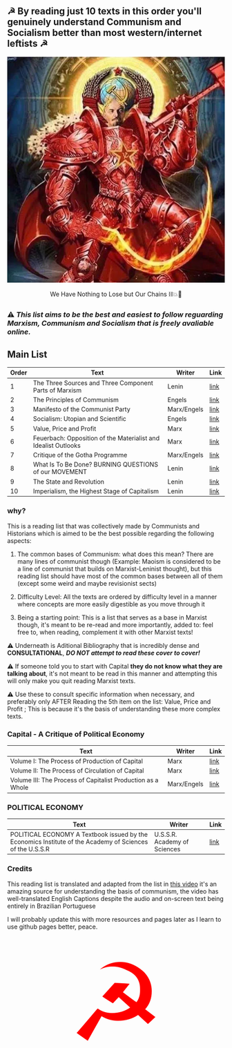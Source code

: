 ## ☭ By reading just 10 texts in this order you'll genuinely understand Communism and Socialism better than most western/internet leftists ☭

<p align="center">
<img src="https://raw.githubusercontent.com/communistreadinglist/communistreadinglist.github.io/main/img/lenin40k.png">
</p>
<p align="center">
We Have Nothing to Lose but Our Chains ⛓️💥🔨 
</p>


### ⚠️	**_This list aims to be the best and easiest to follow reguarding Marxism, Communism and Socialism that is freely avaliable online._**

## Main List

| Order  | Text | Writer  | Link | 
| ------------- | ------------- | ------------- | ------------- |
| 1  | The Three Sources and Three Component Parts of Marxism  | Lenin  | [link](https://www.marxists.org/archive/lenin/works/1913/mar/x01.htm)  |
| 2  | The Principles of Communism  | Engels  | [link](https://www.marxists.org/archive/marx/works/1847/11/prin-com.htm)  |
| 3  | Manifesto of the Communist Party  | Marx/Engels  | [link](https://www.marxists.org/archive/marx/works/1848/communist-manifesto/index.htm)  |
| 4  | Socialism: Utopian and Scientific  | Engels  | [link](https://www.marxists.org/archive/marx/works/1880/soc-utop/index.htm)  |
| 5  | Value, Price and Profit  | Marx  | [link](https://www.marxists.org/archive/marx/works/1865/value-price-profit/index.htm)  |
| 6  | Feuerbach: Opposition of the Materialist and Idealist Outlooks  | Marx  | [link](https://www.marxists.org/archive/marx/works/1845/german-ideology/ch01.htm)  |
| 7  | Critique of the Gotha Programme  | Marx/Engels  | [link](https://www.marxists.org/archive/marx/works/1875/gotha/index.htm)  |
| 8  | What Is To Be Done? BURNING QUESTIONS of our MOVEMENT  | Lenin  | [link](https://www.marxists.org/archive/lenin/works/1901/witbd/index.htm)  |
| 9  | The State and Revolution  | Lenin  | [link](https://www.marxists.org/archive/lenin/works/1917/staterev/index.htm)  |
| 10  | Imperialism, the Highest Stage of Capitalism  | Lenin  | [link](https://www.marxists.org/archive/lenin/works/1916/imp-hsc/index.htm)  |

### why?
This is a reading list that was collectively made by Communists and Historians which is aimed to be the best possible regarding the following aspects:
1. The common bases of Communism: what does this mean? There are many lines of communist though (Example: Maoism is considered to be a line of communist that builds on Marxist-Leninist thought), but this reading list should have most of the common bases between all of them (except some weird and maybe revisionist sects)
   
2. Difficulty Level: All the texts are ordered by difficulty level in a manner where concepts are more easily digestible as you move through it
   
3. Being a starting point: This is a list that serves as a base in Marxist though, it's meant to be re-read and more importantly, added to: feel free to, when reading, complement it with other Marxist texts!


⚠️ Underneath is Aditional Bibliography that is incredibly dense and **CONSULTATIONAL**, _**DO NOT attempt to read these cover to cover!**_

⚠️  If someone told you to start with Capital **they do not know what they are talking about**, it's not meant to be read in this manner and attempting this will only make you quit reading Marxist texts.
      
⚠️  Use these to consult specific information when necessary, and preferably only AFTER Reading the 5th item on the list: Value, Price and Profit ; This is because it's the basis of understanding these more complex texts.


### Capital - A Critique of Political Economy

| Text | Writer  | Link |
| ------------- | ------------- | ------------- |
| Volume   I: The Process of Production of Capital  | Marx  | [link](https://www.marxists.org/archive/marx/works/1867-c1/index.htm)  |
| Volume  II: The Process of Circulation of Capital  | Marx  | [link](https://www.marxists.org/archive/marx/works/1885-c2/index.htm)  |
| Volume III: The Process of Capitalist Production as a Whole  | Marx/Engels  | [link](https://www.marxists.org/archive/marx/works/1894-c3/index.htm)  |

### POLITICAL ECONOMY

| Text | Writer  | Link |
| ------------- | ------------- | ------------- |
| POLITICAL ECONOMY A Textbook issued by the Economics Institute of the Academy of Sciences of the U.S.S.R  | U.S.S.R. Academy of Sciences  | [link](https://www.marxists.org/subject/economy/authors/pe/index.htm)  |

### Credits
This reading list is translated and adapted from the list in [this video](https://youtu.be/cg5winGpx80?si=-OeDklUfnC8u7ep6) 
it's an amazing source for understanding the basis of communism, the video has well-translated English Captions despite the audio and on-screen text being entirely in Brazilian Portuguese

I will probably update this with more resources and pages later as I learn to use github pages better, peace.

<p align="center">
<span style="color:red;font-weight:10;font-size:250px">
☭
</span>
</p>
